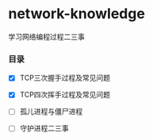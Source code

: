 # network-knowledge

学习网络编程过程二三事

### 目录 

 -[x]  TCP三次握手过程及常见问题
 -[x]  TCP四次挥手过程及常见问题
 -[ ]  孤儿进程与僵尸进程
 -[ ]  守护进程二三事
	
